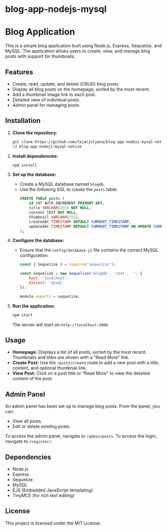 # blog-app-nodejs-mysql
# Blog Application

This is a simple blog application built using Node.js, Express, Sequelize, and MySQL. The application allows users to create, view, and manage blog posts with support for thumbnails.

## Features

- Create, read, update, and delete (CRUD) blog posts.
- Display all blog posts on the homepage, sorted by the most recent.
- Add a thumbnail image link to each post.
- Detailed view of individual posts.
- Admin panel for managing posts.

## Installation

1. **Clone the repository:**
   ```bash
   git clone https://github.com/fajarjulyana/blog-app-nodejs-mysql-native.git
   cd blog-app-nodejs-mysql-native
   ```

2. **Install dependencies:**
   ```bash
   npm install
   ```

3. **Set up the database:**

   - Create a MySQL database named `blogdb`.
   - Use the following SQL to create the `posts` table:
     ```sql
     CREATE TABLE posts (
         id INT AUTO_INCREMENT PRIMARY KEY,
         title VARCHAR(255) NOT NULL,
         content TEXT NOT NULL,
         thumbnail VARCHAR(255),
         createdAt TIMESTAMP DEFAULT CURRENT_TIMESTAMP,
         updatedAt TIMESTAMP DEFAULT CURRENT_TIMESTAMP ON UPDATE CURRENT_TIMESTAMP
     );
     ```

4. **Configure the database:**

   - Ensure that the `config/database.js` file contains the correct MySQL configuration:
     ```javascript
     const { Sequelize } = require('sequelize');

     const sequelize = new Sequelize('blogdb', 'root', '', {
         host: 'localhost',
         dialect: 'mysql'
     });

     module.exports = sequelize;
     ```

5. **Run the application:**
   ```bash
   npm start
   ```

   The server will start on `http://localhost:3000`.

## Usage

- **Homepage:** Displays a list of all posts, sorted by the most recent. Thumbnails and titles are shown with a "Read More" link.
- **Create Post:** Use the `/posts/create` route to add a new post with a title, content, and optional thumbnail link.
- **View Post:** Click on a post title or "Read More" to view the detailed content of the post.

## Admin Panel

An admin panel has been set up to manage blog posts. From the panel, you can:

- View all posts.
- Edit or delete existing posts.

To access the admin panel, navigate to `/admin/posts`.
To access the login, navigate to `/register/`.

## Dependencies

- Node.js
- Express
- Sequelize
- MySQL
- EJS (Embedded JavaScript templating)
- TinyMCE (for rich text editing)

## License

This project is licensed under the MIT License.
